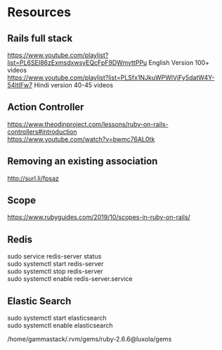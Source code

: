# Resources

## Rails full stack
https://www.youtube.com/playlist?list=PL6SEI86zExmsdxwsyEQcFpF9DWmvttPPu  English Version 100+ videos  
https://www.youtube.com/playlist?list=PLSfx1NJkuWPWlVjFy5datW4Y-54ltIFw7  Hindi version 40-45 videos  

## Action Controller
https://www.theodinproject.com/lessons/ruby-on-rails-controllers#introduction  
https://www.youtube.com/watch?v=bwmc76AL0tk  

## Removing an existing association

http://surl.li/fpsaz

## Scope 

https://www.rubyguides.com/2019/10/scopes-in-ruby-on-rails/ 

## Redis 

sudo service redis-server status  
sudo systemctl start redis-server  
sudo systemctl stop redis-server  
sudo systemctl enable redis-server.service  

## Elastic Search
sudo systemctl start elasticsearch  
sudo systemctl enable elasticsearch  


/home/gammastack/.rvm/gems/ruby-2.6.6@luxola/gems
